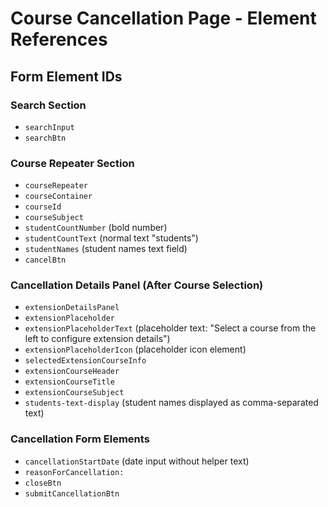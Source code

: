 # Course Cancellation Page - Element References

## Form Element IDs

### Search Section
- `searchInput`
- `searchBtn`

### Course Repeater Section
- `courseRepeater`
- `courseContainer`
- `courseId`
- `courseSubject`
- `studentCountNumber` (bold number)
- `studentCountText` (normal text "students")
- `studentNames` (student names text field)
- `cancelBtn`

### Cancellation Details Panel (After Course Selection)
- `extensionDetailsPanel`
- `extensionPlaceholder`
- `extensionPlaceholderText` (placeholder text: "Select a course from the left to configure extension details")
- `extensionPlaceholderIcon` (placeholder icon element)
- `selectedExtensionCourseInfo`
- `extensionCourseHeader`
- `extensionCourseTitle`
- `extensionCourseSubject`
- `students-text-display` (student names displayed as comma-separated text)

### Cancellation Form Elements
- `cancellationStartDate` (date input without helper text)
- `reasonForCancellation:`
- `closeBtn`
- `submitCancellationBtn`